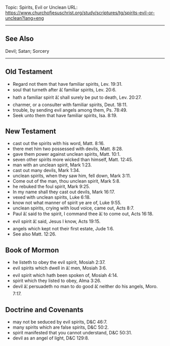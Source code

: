 Topic: Spirits, Evil or Unclean
URL: https://www.churchofjesuschrist.org/study/scriptures/tg/spirits-evil-or-unclean?lang=eng

---

## See Also

Devil; Satan; Sorcery

---

## Old Testament

- Regard not them that have familiar spirits, Lev. 19:31.
- soul that turneth after â¦ familiar spirits, Lev. 20:6.
- hath a familiar spirit â¦ shall surely be put to death, Lev. 20:27.
- charmer, or a consulter with familiar spirits, Deut. 18:11.
- trouble, by sending evil angels among them, Ps. 78:49.
- Seek unto them that have familiar spirits, Isa. 8:19.

## New Testament

- cast out the spirits with his word, Matt. 8:16.
- there met him two possessed with devils, Matt. 8:28.
- gave them power against unclean spirits, Matt. 10:1.
- seven other spirits more wicked than himself, Matt. 12:45.
- man with an unclean spirit, Mark 1:23.
- cast out many devils, Mark 1:34.
- unclean spirits, when they saw him, fell down, Mark 3:11.
- Come out of the man, thou unclean spirit, Mark 5:8.
- he rebuked the foul spirit, Mark 9:25.
- In my name shall they cast out devils, Mark 16:17.
- vexed with unclean spirits, Luke 6:18.
- know not what manner of spirit ye are of, Luke 9:55.
- unclean spirits, crying with loud voice, came out, Acts 8:7.
- Paul â¦ said to the spirit, I command thee â¦ to come out, Acts 16:18.
- evil spirit â¦ said, Jesus I know, Acts 19:15.
- angels which kept not their first estate, Jude 1:6.
- See also Matt. 12:26.

## Book of Mormon

- he listeth to obey the evil spirit, Mosiah 2:37.
- evil spirits which dwell in â¦ men, Mosiah 3:6.
- evil spirit which hath been spoken of, Mosiah 4:14.
- spirit which they listed to obey, Alma 3:26.
- devil â¦ persuadeth no man to do good â¦ neither do his angels, Moro. 7:17.

## Doctrine and Covenants

- may not be seduced by evil spirits, D&C 46:7.
- many spirits which are false spirits, D&C 50:2.
- spirit manifested that you cannot understand, D&C 50:31.
- devil as an angel of light, D&C 129:8.

